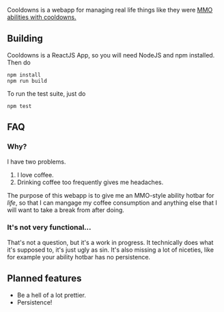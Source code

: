 Cooldowns is a webapp for managing real life things like they were [MMO abilities with cooldowns.](https://en.wikipedia.org/wiki/Glossary_of_video_game_terms#Cooldown)

## Building

Cooldowns is a ReactJS App, so you will need NodeJS and npm installed. Then do

```
npm install
npm run build
```

To run the test suite, just do

```
npm test
```

## FAQ

### Why?

I have two problems.

1. I love coffee.
1. Drinking coffee too frequently gives me headaches.

The purpose of this webapp is to give me an MMO-style ability hotbar for *life*, so that I can mangage my coffee consumption and anything else that I will want to take a break from after doing.

### It's not very functional...

That's not a question, but it's a work in progress. It technically does what it's supposed to, it's just ugly as sin. It's also missing a lot of niceties, like for example your ability hotbar has no persistence.

## Planned features

* Be a hell of a lot prettier.
* Persistence!